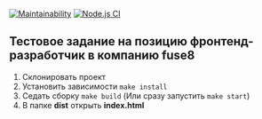 [![Maintainability](https://api.codeclimate.com/v1/badges/66024e62671cefa61154/maintainability)](https://codeclimate.com/github/DrannikovVladimir/fuse8/maintainability)
[![Node.js CI](https://github.com/DrannikovVladimir/fuse8/actions/workflows/node.js.yml/badge.svg)](https://github.com/DrannikovVladimir/fuse8/actions/workflows/node.js.yml)   

## Тестовое задание на позицию фронтенд-разработчик в компанию fuse8   

1. Склонировать проект   
2. Установить зависимости `make install`   
3. Седать сборку `make build` (Или сразу запустить `make start`)   
4. В папке **dist** открыть **index.html**   
   